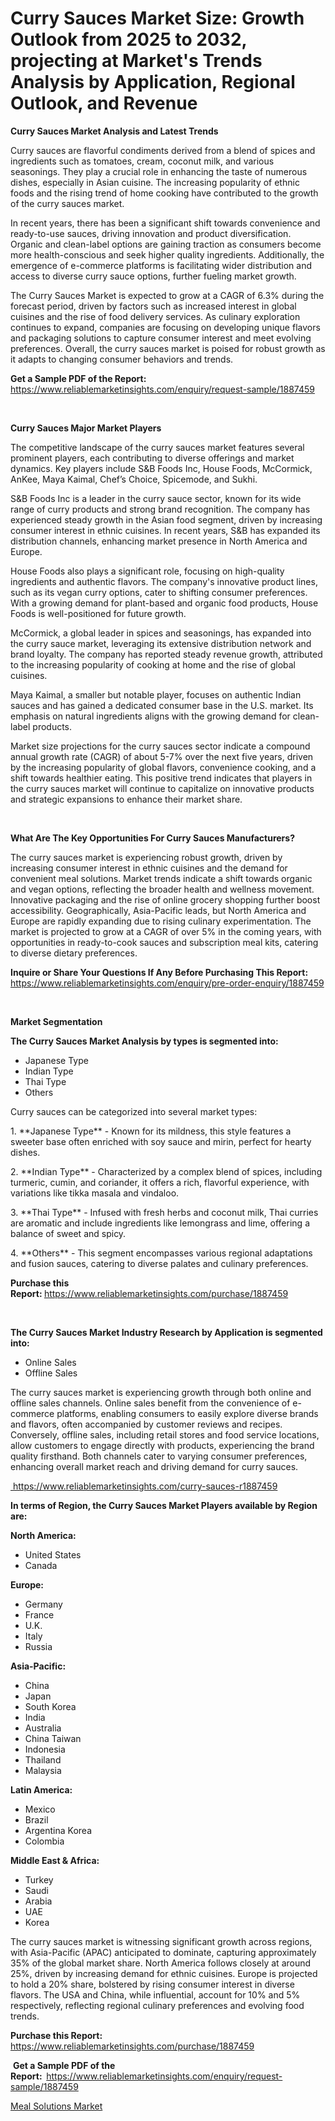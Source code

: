 <p><h1>Curry Sauces Market Size: Growth Outlook from 2025 to 2032, projecting at Market's Trends Analysis by Application, Regional Outlook, and Revenue</h1></p><p><strong>Curry Sauces Market Analysis and Latest Trends</strong></p>
<p><p>Curry sauces are flavorful condiments derived from a blend of spices and ingredients such as tomatoes, cream, coconut milk, and various seasonings. They play a crucial role in enhancing the taste of numerous dishes, especially in Asian cuisine. The increasing popularity of ethnic foods and the rising trend of home cooking have contributed to the growth of the curry sauces market.</p><p>In recent years, there has been a significant shift towards convenience and ready-to-use sauces, driving innovation and product diversification. Organic and clean-label options are gaining traction as consumers become more health-conscious and seek higher quality ingredients. Additionally, the emergence of e-commerce platforms is facilitating wider distribution and access to diverse curry sauce options, further fueling market growth.</p><p>The Curry Sauces Market is expected to grow at a CAGR of 6.3% during the forecast period, driven by factors such as increased interest in global cuisines and the rise of food delivery services. As culinary exploration continues to expand, companies are focusing on developing unique flavors and packaging solutions to capture consumer interest and meet evolving preferences. Overall, the curry sauces market is poised for robust growth as it adapts to changing consumer behaviors and trends.</p></p>
<p><strong>Get a Sample PDF of the Report:&nbsp;</strong> <a href="https://www.reliablemarketinsights.com/enquiry/request-sample/1887459?utm_campaign=2137&utm_medium=2&utm_source=Github&utm_content=ia&utm_term=14022025&utm_id=curry-sauces">https://www.reliablemarketinsights.com/enquiry/request-sample/1887459</a></p>
<p>&nbsp;</p>
<p><strong>Curry Sauces Major Market Players</strong></p>
<p><p>The competitive landscape of the curry sauces market features several prominent players, each contributing to diverse offerings and market dynamics. Key players include S&B Foods Inc, House Foods, McCormick, AnKee, Maya Kaimal, Chef’s Choice, Spicemode, and Sukhi.</p><p>S&B Foods Inc is a leader in the curry sauce sector, known for its wide range of curry products and strong brand recognition. The company has experienced steady growth in the Asian food segment, driven by increasing consumer interest in ethnic cuisines. In recent years, S&B has expanded its distribution channels, enhancing market presence in North America and Europe.</p><p>House Foods also plays a significant role, focusing on high-quality ingredients and authentic flavors. The company's innovative product lines, such as its vegan curry options, cater to shifting consumer preferences. With a growing demand for plant-based and organic food products, House Foods is well-positioned for future growth.</p><p>McCormick, a global leader in spices and seasonings, has expanded into the curry sauce market, leveraging its extensive distribution network and brand loyalty. The company has reported steady revenue growth, attributed to the increasing popularity of cooking at home and the rise of global cuisines.</p><p>Maya Kaimal, a smaller but notable player, focuses on authentic Indian sauces and has gained a dedicated consumer base in the U.S. market. Its emphasis on natural ingredients aligns with the growing demand for clean-label products.</p><p>Market size projections for the curry sauces sector indicate a compound annual growth rate (CAGR) of about 5-7% over the next five years, driven by the increasing popularity of global flavors, convenience cooking, and a shift towards healthier eating. This positive trend indicates that players in the curry sauces market will continue to capitalize on innovative products and strategic expansions to enhance their market share.</p></p>
<p>&nbsp;</p>
<p><strong>What Are The Key Opportunities For Curry Sauces Manufacturers?</strong></p>
<p><p>The curry sauces market is experiencing robust growth, driven by increasing consumer interest in ethnic cuisines and the demand for convenient meal solutions. Market trends indicate a shift towards organic and vegan options, reflecting the broader health and wellness movement. Innovative packaging and the rise of online grocery shopping further boost accessibility. Geographically, Asia-Pacific leads, but North America and Europe are rapidly expanding due to rising culinary experimentation. The market is projected to grow at a CAGR of over 5% in the coming years, with opportunities in ready-to-cook sauces and subscription meal kits, catering to diverse dietary preferences.</p></p>
<p><strong>Inquire or Share Your Questions If Any Before Purchasing This Report:</strong> <a href="https://www.reliablemarketinsights.com/enquiry/pre-order-enquiry/1887459?utm_campaign=2137&utm_medium=2&utm_source=Github&utm_content=ia&utm_term=14022025&utm_id=curry-sauces">https://www.reliablemarketinsights.com/enquiry/pre-order-enquiry/1887459</a></p>
<p>&nbsp;</p>
<p><strong>Market Segmentation</strong></p>
<p><strong>The Curry Sauces Market Analysis by types is segmented into:</strong></p>
<p><ul><li>Japanese Type</li><li>Indian Type</li><li>Thai Type</li><li>Others</li></ul></p>
<p><p>Curry sauces can be categorized into several market types: </p><p>1. **Japanese Type** - Known for its mildness, this style features a sweeter base often enriched with soy sauce and mirin, perfect for hearty dishes. </p><p>2. **Indian Type** - Characterized by a complex blend of spices, including turmeric, cumin, and coriander, it offers a rich, flavorful experience, with variations like tikka masala and vindaloo. </p><p>3. **Thai Type** - Infused with fresh herbs and coconut milk, Thai curries are aromatic and include ingredients like lemongrass and lime, offering a balance of sweet and spicy. </p><p>4. **Others** - This segment encompasses various regional adaptations and fusion sauces, catering to diverse palates and culinary preferences.</p></p>
<p><strong>Purchase this Report:&nbsp;</strong><a href="https://www.reliablemarketinsights.com/purchase/1887459?utm_campaign=2137&utm_medium=2&utm_source=Github&utm_content=ia&utm_term=14022025&utm_id=curry-sauces">https://www.reliablemarketinsights.com/purchase/1887459</a></p>
<p>&nbsp;</p>
<p><strong>The Curry Sauces Market Industry Research by Application is segmented into:</strong></p>
<p><ul><li>Online Sales</li><li>Offline Sales</li></ul></p>
<p><p>The curry sauces market is experiencing growth through both online and offline sales channels. Online sales benefit from the convenience of e-commerce platforms, enabling consumers to easily explore diverse brands and flavors, often accompanied by customer reviews and recipes. Conversely, offline sales, including retail stores and food service locations, allow customers to engage directly with products, experiencing the brand quality firsthand. Both channels cater to varying consumer preferences, enhancing overall market reach and driving demand for curry sauces.</p></p>
<p><a href="https://www.reliablemarketinsights.com/curry-sauces-r1887459?utm_campaign=2137&utm_medium=2&utm_source=Github&utm_content=ia&utm_term=14022025&utm_id=curry-sauces">&nbsp;https://www.reliablemarketinsights.com/curry-sauces-r1887459</a></p>
<p><strong>In terms of Region, the Curry Sauces Market Players available by Region are:</strong></p>
<p>
    <p> <strong> North America: </strong>
        <ul>
            <li>United States</li>
            <li>Canada</li>
        </ul>
        </p> 
    <p> <strong> Europe: </strong>
        <ul>
            <li>Germany</li>
            <li>France</li>
            <li>U.K.</li>
            <li>Italy</li>
            <li>Russia</li>
        </ul>
        </p> 
    <p> <strong> Asia-Pacific: </strong>
        <ul>
            <li>China</li>
            <li>Japan</li>
            <li>South Korea</li>
            <li>India</li>
            <li>Australia</li>
            <li>China Taiwan</li>
            <li>Indonesia</li>
            <li>Thailand</li>
            <li>Malaysia</li>
        </ul>
        </p> 
    <p> <strong> Latin America: </strong>
        <ul>
            <li>Mexico</li>
            <li>Brazil</li>
            <li>Argentina Korea</li>
            <li>Colombia</li>
        </ul>
        </p> 
    <p> <strong> Middle East & Africa: </strong>
        <ul>
            <li>Turkey</li>
            <li>Saudi</li>
            <li>Arabia</li>
            <li>UAE</li>
            <li>Korea</li>
        </ul>
    </p>
    </p>
<p><p>The curry sauces market is witnessing significant growth across regions, with Asia-Pacific (APAC) anticipated to dominate, capturing approximately 35% of the global market share. North America follows closely at around 25%, driven by increasing demand for ethnic cuisines. Europe is projected to hold a 20% share, bolstered by rising consumer interest in diverse flavors. The USA and China, while influential, account for 10% and 5% respectively, reflecting regional culinary preferences and evolving food trends.</p></p>
<p><strong>Purchase this Report: </strong><a href="https://www.reliablemarketinsights.com/purchase/1887459?utm_campaign=2137&utm_medium=2&utm_source=Github&utm_content=ia&utm_term=14022025&utm_id=curry-sauces">https://www.reliablemarketinsights.com/purchase/1887459</a></p>
<p>&nbsp;<strong>Get a Sample PDF of the Report:&nbsp;&nbsp;</strong><a href="https://www.reliablemarketinsights.com/enquiry/request-sample/1887459?utm_campaign=2137&utm_medium=2&utm_source=Github&utm_content=ia&utm_term=14022025&utm_id=curry-sauces">https://www.reliablemarketinsights.com/enquiry/request-sample/1887459</a></p>
<p><strong></strong></p>
<p><p><a href="https://github.com/tamvrosiya/Market-Research-Report-List-6/blob/main/meal-solutions-market.md?utm_campaign=2137&utm_medium=2&utm_source=Github&utm_content=ia&utm_term=14022025&utm_id=curry-sauces">Meal Solutions Market</a></p></p>